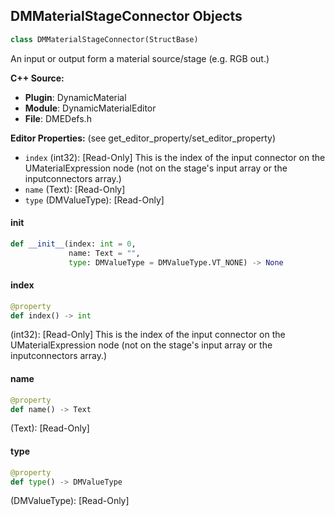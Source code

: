 ## DMMaterialStageConnector Objects

```python
class DMMaterialStageConnector(StructBase)
```

An input or output form a material source/stage (e.g. RGB out.)

**C++ Source:**

- **Plugin**: DynamicMaterial
- **Module**: DynamicMaterialEditor
- **File**: DMEDefs.h

**Editor Properties:** (see get_editor_property/set_editor_property)

- ``index`` (int32):  [Read-Only] This is the index of the input connector on the UMaterialExpression node (not on the stage's input array or the inputconnectors array.)
- ``name`` (Text):  [Read-Only]
- ``type`` (DMValueType):  [Read-Only]

<a id="unreal.DMMaterialStageConnector.__init__"></a>

#### __init__

```python
def __init__(index: int = 0,
             name: Text = "",
             type: DMValueType = DMValueType.VT_NONE) -> None
```

<a id="unreal.DMMaterialStageConnector.index"></a>

#### index

```python
@property
def index() -> int
```

(int32):  [Read-Only] This is the index of the input connector on the UMaterialExpression node (not on the stage's input array or the inputconnectors array.)

<a id="unreal.DMMaterialStageConnector.name"></a>

#### name

```python
@property
def name() -> Text
```

(Text):  [Read-Only]

<a id="unreal.DMMaterialStageConnector.type"></a>

#### type

```python
@property
def type() -> DMValueType
```

(DMValueType):  [Read-Only]

<a id="unreal.DMMaterialStageConnection"></a>